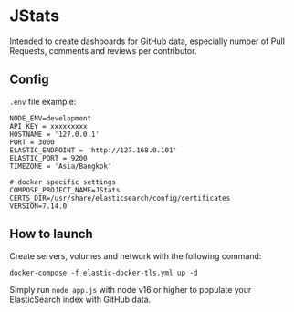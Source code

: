 # JStats

Intended to create dashboards for GitHub data, especially number of Pull Requests, comments and reviews per contributor.

## Config

`.env` file example:

```
NODE_ENV=development
API_KEY = xxxxxxxxx
HOSTNAME = '127.0.0.1'
PORT = 3000
ELASTIC_ENDPOINT = 'http://127.168.0.101'
ELASTIC_PORT = 9200
TIMEZONE = 'Asia/Bangkok'

# docker specific settings
COMPOSE_PROJECT_NAME=JStats
CERTS_DIR=/usr/share/elasticsearch/config/certificates
VERSION=7.14.0
```

## How to launch

Create servers, volumes and network with the following command:

`docker-compose -f elastic-docker-tls.yml up -d`

Simply run `node app.js` with node v16 or higher to populate your ElasticSearch index with GitHub data.
